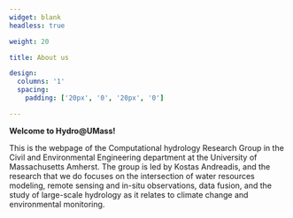 ```yaml
---
widget: blank
headless: true

weight: 20

title: About us

design:
  columns: '1'
  spacing:
    padding: ['20px', '0', '20px', '0']

---
```


**Welcome to Hydro@UMass!**

This is the webpage of the Computational hydrology Research Group in the Civil and Environmental Engineering department at the University of Massachusetts Amherst. The group is led by Kostas Andreadis, and the research that we do focuses on the intersection of water resources modeling, remote sensing and in-situ observations, data fusion, and the study of large-scale hydrology as it relates to climate change and environmental monitoring.
